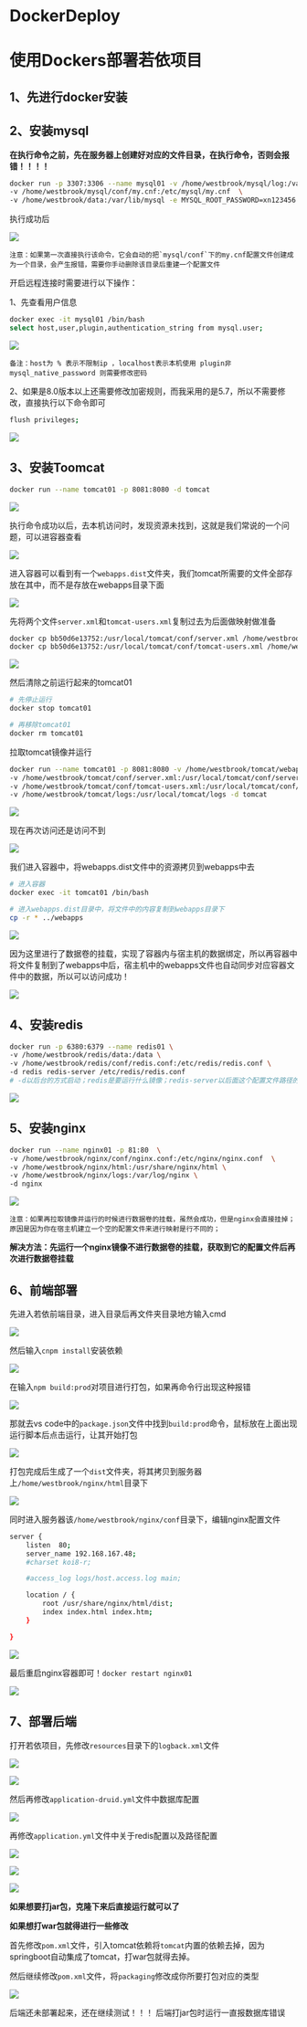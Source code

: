 # DockerDeploy



# 使用Dockers部署若依项目

## 1、先进行docker安装

## 2、安装mysql

**在执行命令之前，先在服务器上创建好对应的文件目录，在执行命令，否则会报错！！！！**

~~~bash
docker run -p 3307:3306 --name mysql01 -v /home/westbrook/mysql/log:/var/log/mysql  \
-v /home/westbrook/mysql/conf/my.cnf:/etc/mysql/my.cnf  \
-v /home/westbrook/data:/var/lib/mysql -e MYSQL_ROOT_PASSWORD=xn123456 -d mysql:5.7.33
~~~

执行成功后

![](https://cdn.jsdelivr.net/gh/cloverfelix/image/image/20210818112038.png)

	注意：如果第一次直接执行该命令，它会自动的把`mysql/conf`下的my.cnf配置文件创建成为一个目录，会产生报错，需要你手动删除该目录后重建一个配置文件
	
开启远程连接时需要进行以下操作：

1、先查看用户信息

~~~bash
docker exec -it mysql01 /bin/bash
select host,user,plugin,authentication_string from mysql.user;
~~~
![](https://cdn.jsdelivr.net/gh/cloverfelix/image/image/20210818113227.png)

	备注：host为 % 表示不限制ip ，localhost表示本机使用 plugin非mysql_native_password 则需要修改密码

2、如果是8.0版本以上还需要修改加密规则，而我采用的是5.7，所以不需要修改，直接执行以下命令即可

~~~bash
flush privileges;
~~~

![](https://cdn.jsdelivr.net/gh/cloverfelix/image/image/20210818113428.png)

## 3、安装Toomcat

~~~bash
docker run --name tomcat01 -p 8081:8080 -d tomcat
~~~

![](https://cdn.jsdelivr.net/gh/cloverfelix/image/image/20210818114222.png)

执行命令成功以后，去本机访问时，发现资源未找到，这就是我们常说的一个问题，可以进容器查看

![](https://cdn.jsdelivr.net/gh/cloverfelix/image/image/20210818114110.png)

进入容器可以看到有一个`webapps.dist`文件夹，我们tomcat所需要的文件全部存放在其中，而不是存放在webapps目录下面

![](https://cdn.jsdelivr.net/gh/cloverfelix/image/image/20210818114538.png)

先将两个文件`server.xml`和`tomcat-users.xml`复制过去为后面做映射做准备

~~~bash
docker cp bb50d6e13752:/usr/local/tomcat/conf/server.xml /home/westbrook/tomcat/conf
docker cp bb50d6e13752:/usr/local/tomcat/conf/tomcat-users.xml /home/westbrook/tomcat/conf
~~~

![](https://cdn.jsdelivr.net/gh/cloverfelix/image/image/20210818115221.png)

然后清除之前运行起来的tomcat01

~~~bash
# 先停止运行
docker stop tomcat01

# 再移除tomcat01
docker rm tomcat01
~~~

拉取tomcat镜像并运行

~~~bash
docker run --name tomcat01 -p 8081:8080 -v /home/westbrook/tomcat/webapps:/usr/local/tomcat/webapps \
-v /home/westbrook/tomcat/conf/server.xml:/usr/local/tomcat/conf/server.xml \
-v /home/westbrook/tomcat/conf/tomcat-users.xml:/usr/local/tomcat/conf/tomcat-users.xml \
-v /home/westbrook/tomcat/logs:/usr/local/tomcat/logs -d tomcat
~~~

![](https://cdn.jsdelivr.net/gh/cloverfelix/image/image/20210818115643.png)

现在再次访问还是访问不到

![](https://cdn.jsdelivr.net/gh/cloverfelix/image/image/20210818120042.png)


我们进入容器中，将webapps.dist文件中的资源拷贝到webapps中去

~~~bash
# 进入容器
docker exec -it tomcat01 /bin/bash

# 进入webapps.dist目录中，将文件中的内容复制到webapps目录下
cp -r * ../webapps
~~~

![](https://cdn.jsdelivr.net/gh/cloverfelix/image/image/20210818120250.png)

因为这里进行了数据卷的挂载，实现了容器内与宿主机的数据绑定，所以再容器中将文件复制到了webapps中后，宿主机中的webapps文件也自动同步对应容器文件中的数据，所以可以访问成功！

![](https://cdn.jsdelivr.net/gh/cloverfelix/image/image/20210818120557.png)

## 4、安装redis

~~~bash
docker run -p 6380:6379 --name redis01 \
-v /home/westbrook/redis/data:/data \
-v /home/westbrook/redis/conf/redis.conf:/etc/redis/redis.conf \
-d redis redis-server /etc/redis/redis.conf
# -d以后台的方式启动；redis是要运行什么镜像；redis-server以后面这个配置文件路径的方式启动
~~~

![](https://cdn.jsdelivr.net/gh/cloverfelix/image/image/20210818152416.png)

## 5、安装nginx

~~~bash
docker run --name nginx01 -p 81:80  \
-v /home/westbrook/nginx/conf/nginx.conf:/etc/nginx/nginx.conf  \
-v /home/westbrook/nginx/html:/usr/share/nginx/html \
-v /home/westbrook/nginx/logs:/var/log/nginx \
-d nginx
~~~

![](https://cdn.jsdelivr.net/gh/cloverfelix/image/image/20210818153427.png)

	注意：如果再拉取镜像并运行的时候进行数据卷的挂载，虽然会成功，但是nginx会直接挂掉；原因是因为你在宿主机建立一个空的配置文件来进行映射是行不同的；
	
**解决方法：先运行一个nginx镜像不进行数据卷的挂载，获取到它的配置文件后再次进行数据卷挂载**

## 6、前端部署

先进入若依前端目录，进入目录后再文件夹目录地方输入cmd

![](https://cdn.jsdelivr.net/gh/cloverfelix/image/image/20210818160951.png)

然后输入`cnpm install`安装依赖

![](https://cdn.jsdelivr.net/gh/cloverfelix/image/image/20210818161047.png)

在输入`npm build:prod`对项目进行打包，如果再命令行出现这种报错

![](https://cdn.jsdelivr.net/gh/cloverfelix/image/image/20210818161159.png)

那就去vs code中的`package.json`文件中找到`build:prod`命令，鼠标放在上面出现运行脚本后点击运行，让其开始打包

![](https://cdn.jsdelivr.net/gh/cloverfelix/image/image/20210818161336.png)

打包完成后生成了一个`dist`文件夹，将其拷贝到服务器上`/home/westbrook/nginx/html`目录下

![](https://cdn.jsdelivr.net/gh/cloverfelix/image/image/20210818161507.png)

同时进入服务器该`/home/westbrook/nginx/conf`目录下，编辑nginx配置文件

~~~bash
server {
	listen  80;
	server_name 192.168.167.48;
	#charset koi8-r;

	#access_log logs/host.access.log main;

	location / {
		root /usr/share/nginx/html/dist;
		index index.html index.htm;
	}

}
~~~

![](https://cdn.jsdelivr.net/gh/cloverfelix/image/image/20210818161834.png)


最后重启nginx容器即可！`docker restart nginx01`

![](https://cdn.jsdelivr.net/gh/cloverfelix/image/image/20210818161944.png)

## 7、部署后端

打开若依项目，先修改`resources`目录下的`logback.xml`文件

![](https://cdn.jsdelivr.net/gh/cloverfelix/image/image/20210818163003.png)

![](https://cdn.jsdelivr.net/gh/cloverfelix/image/image/20210818163043.png)

然后再修改`application-druid.yml`文件中数据库配置

![](https://cdn.jsdelivr.net/gh/cloverfelix/image/image/20210818163143.png)

再修改`application.yml`文件中关于redis配置以及路径配置

![](https://cdn.jsdelivr.net/gh/cloverfelix/image/image/20210818163255.png)

![](https://cdn.jsdelivr.net/gh/cloverfelix/image/image/20210818163318.png)

![](https://cdn.jsdelivr.net/gh/cloverfelix/image/image/20210818163445.png)

**如果想要打jar包，克隆下来后直接运行就可以了**

**如果想打war包就得进行一些修改**

首先修改`pom.xml`文件，引入tomcat依赖将`tomcat`内置的依赖去掉，因为springboot自动集成了tomcat，打war包就得去掉。

然后继续修改`pom.xml`文件，将`packaging`修改成你所要打包对应的类型

![](https://cdn.jsdelivr.net/gh/cloverfelix/image/image/20210818163950.png)

后端还未部署起来，还在继续测试！！！
后端打jar包时运行一直报数据库错误



